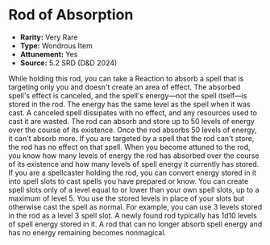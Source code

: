 # Rod of Absorption

- **Rarity:** Very Rare
- **Type:** Wondrous Item
- **Attunement:** Yes
- **Source:** 5.2 SRD (D&D 2024)

While holding this rod, you can take a Reaction to absorb a spell that is targeting only you and doesn't create an area of effect. The absorbed spell's effect is canceled, and the spell's energy—not the spell itself—is stored in the rod. The energy has the same level as the spell when it was cast. A canceled spell dissipates with no effect, and any resources used to cast it are wasted. The rod can absorb and store up to 50 levels of energy over the course of its existence. Once the rod absorbs 50 levels of energy, it can't absorb more. If you are targeted by a spell that the rod can't store, the rod has no effect on that spell. When you become attuned to the rod, you know how many levels of energy the rod has absorbed over the course of its existence and how many levels of spell energy it currently has stored. If you are a spellcaster holding the rod, you can convert energy stored in it into spell slots to cast spells you have prepared or know. You can create spell slots only of a level equal to or lower than your own spell slots, up to a maximum of level 5. You use the stored levels in place of your slots but otherwise cast the spell as normal. For example, you can use 3 levels stored in the rod as a level 3 spell slot. A newly found rod typically has 1d10 levels of spell energy stored in it. A rod that can no longer absorb spell energy and has no energy remaining becomes nonmagical.
